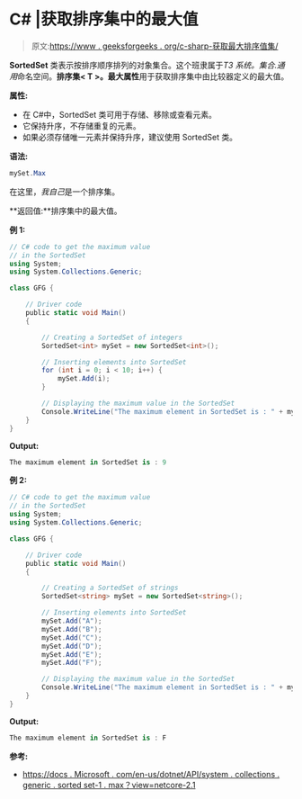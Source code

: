 # C# |获取排序集中的最大值

> 原文:[https://www . geeksforgeeks . org/c-sharp-获取最大排序值集/](https://www.geeksforgeeks.org/c-sharp-get-the-maximum-value-in-the-sortedset/)

**SortedSet** 类表示按排序顺序排列的对象集合。这个班隶属于*T3 系统。集合.通用*命名空间。**排序集< T >。最大属性**用于获取排序集中由比较器定义的最大值。

**属性:**

*   在 C#中，SortedSet 类可用于存储、移除或查看元素。
*   它保持升序，不存储重复的元素。
*   如果必须存储唯一元素并保持升序，建议使用 SortedSet 类。

**语法:**

```cs
mySet.Max

```

在这里，*我自己*是一个排序集。

**返回值:**排序集中的最大值。

**例 1:**

```cs
// C# code to get the maximum value
// in the SortedSet
using System;
using System.Collections.Generic;

class GFG {

    // Driver code
    public static void Main()
    {

        // Creating a SortedSet of integers
        SortedSet<int> mySet = new SortedSet<int>();

        // Inserting elements into SortedSet
        for (int i = 0; i < 10; i++) {
            mySet.Add(i);
        }

        // Displaying the maximum value in the SortedSet
        Console.WriteLine("The maximum element in SortedSet is : " + mySet.Max);
    }
}
```

**Output:**

```cs
The maximum element in SortedSet is : 9

```

**例 2:**

```cs
// C# code to get the maximum value
// in the SortedSet
using System;
using System.Collections.Generic;

class GFG {

    // Driver code
    public static void Main()
    {

        // Creating a SortedSet of strings
        SortedSet<string> mySet = new SortedSet<string>();

        // Inserting elements into SortedSet
        mySet.Add("A");
        mySet.Add("B");
        mySet.Add("C");
        mySet.Add("D");
        mySet.Add("E");
        mySet.Add("F");

        // Displaying the maximum value in the SortedSet
        Console.WriteLine("The maximum element in SortedSet is : " + mySet.Max);
    }
}
```

**Output:**

```cs
The maximum element in SortedSet is : F

```

**参考:**

*   [https://docs . Microsoft . com/en-us/dotnet/API/system . collections . generic . sorted set-1 . max？view=netcore-2.1](https://docs.microsoft.com/en-us/dotnet/api/system.collections.generic.sortedset-1.max?view=netcore-2.1)